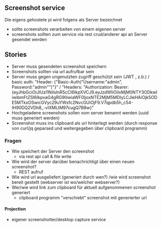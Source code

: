 ## Screenshot service

Die eigens gehostete pi wird folgens als Server bezeichnet

- sollte screenshots verarbeiten von einem eigenen server
- screenshots sollten zum service via rest crud/anderer api an Server gesendet werden

## Stories
- Server muss gesendeten screenshot speichern
- Screenshots sollten via url aufrufbar sein
- Server muss gegen ungenutzten zugriff geschützt sein (JWT , z.b.) / basic auth: "Header: {"Basic-Auth("Username:"admin", Password:"admin"")"}" / "Headers: "Authorization: Bearer: {eyJhbGciOiJIUzI1NiIsInR5cCI6IkpXVCJ9.eyJzdWIiOiIxMjM0NTY3ODkwIiwibmFtZSI6IkpvaG4gRG9lIiwiaWF0IjoxNTE2MjM5MDIyLCJleHAiOjk5ODE5MTkxOSwicGVyc29uYWxfc2NvcGUiOjF9.V7qpdb5h_c54-IH90DQ2VDh8_-vIXMLtM97cugQ7B8w}"
- Hochgeladene screenshots sollen vom server benannt werden (uuid muss generiert werden)
- Screenshot muss ins clipboard als url hinterlegt werden (durch response von curl/jq geparsed und weitergegeben über clipboard programm)

### Fragen
- Wie speichert der Server den screenshot
    - via rest api call & file write
- Wie wird der server darüber benachrichtigt über einen neuen screenshot?
    - REST aufruf
- Wie wird url ausgeliefert (generiert durch wen?) /wie wird screenshot bereit gestellt (webserver ist wo/welcher webserver?)
- Wer/wie wird link zum clipboard für aktuell aufgenommenen screenshot generiert
    - clipboard programm "verschiebt" screenshot mit generierter url

#### Projection
- eigener screenshotter/desktop capture service
